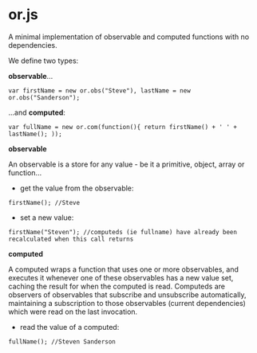 # or.js
A minimal implementation of observable and computed functions with no dependencies.

We define two types: 

**observable**...
```
var firstName = new or.obs("Steve"), lastName = new or.obs("Sanderson");
```
...and **computed**:
```
var fullName = new or.com(function(){ return firstName() + ' ' + lastName(); ));
```

**observable**

An observable is a store for any value - be it a primitive, object, array or function...

  - get the value from the observable:
```  
firstName(); //Steve
```
  - set a new value:
```  
firstName("Steven"); //computeds (ie fullname) have already been recalculated when this call returns

```


**computed**

A computed wraps a function that uses one or more observables, and executes it whenever one of these observables has a new value set, caching the result for when the computed is read.
Computeds are observers of observables that subscribe and unsubscribe automatically, maintaining a subscription to those observables (current dependencies) which were read on the last invocation.

  - read the value of a computed:
```  
fullName(); //Steven Sanderson
```

